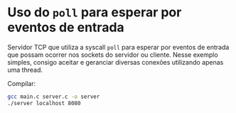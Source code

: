 # Uso do `poll` para esperar por eventos de entrada

Servidor TCP que utiliza a syscall `poll` para esperar por eventos de entrada que possam ocorrer nos sockets do servidor ou cliente. Nesse exemplo simples, consigo aceitar e geranciar diversas conexões utilizando apenas uma thread.

Compilar:

```Bash
gcc main.c server.c -o server
./server localhost 8080
```
